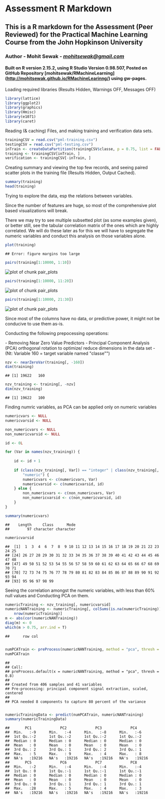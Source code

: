 Assessment R Markdown
========================================================

## This is a R markdown for the Assessment (Peer Reviewed) for the Practical Machine Learning Course from the John Hopkinson University

### **Author** - Mohit Sewak - *mohitsewak@gmail.com*

#### Built on R version 2.15.2, using R Studio Version 0.98.507, Posted on GitHub Repository [mohitsewak/RMachineLearning] (http://mohitsewak.github.io/RMachineLearinng/) using gw-pages.


Loading required libraries (Results Hidden, Warnings OFF, Messages OFF)


```r
library(lattice)
library(ggplot2)
library(graphics)
library(Hmisc)
library(e1071)
library(caret)
```


Reading (& caching) Files, and making training and verification data sets.


```r
trainingCSV = read.csv("pml-training.csv")
testingCSV = read.csv("pml-testing.csv")
inTrain <- createDataPartition(trainingCSV$classe, p = 0.75, list = FALSE)
training <- trainingCSV[inTrain, ]
verification <- trainingCSV[-inTrain, ]
```



Creating summary and viewing the top few records, and seeing paired scatter plots in the training file (Results Hidden, Output Cached).



```r
summary(training)
head(training)
```


Trying to explore the data, esp the relations between variables. 

<p></p>

<p> Since the number of features are huge, so most of the comprehensive plot based visualizations will break.</p>

<p></p>

<p>There we may try to see multiple subsetted plot (as some examples given), or better still, see the tabular correlation matrix of the ones which are highly correlated. We will do these later as for this we will have to segregate the numeric variables and conduct this analysis on those variables alone.</p>


```r
plot(training)
```

```
## Error: figure margins too large
```

```r
pairs(training[1:10000, 1:10])
```

![plot of chunk pair_plots](figure/pair_plots1.png) 

```r
pairs(training[1:10000, 11:20])
```

![plot of chunk pair_plots](figure/pair_plots2.png) 

```r
pairs(training[1:10000, 21:30])
```

![plot of chunk pair_plots](figure/pair_plots3.png) 


Since most of the columns have no data, or predictive power, it might not be conducive to use them as-is.
<p> Conducting the following prepocessing operations:</p>
- Removing Near Zero Value Predictors
- Principal Component Analysis (PCA) orthogonal rotation to optimize/ reduce dimensions in the data set 
- (Nt: Variable 160 = target variable named "classe"")


```r
nzv <- nearZeroVar(training[, -160])
dim(training)
```

```
## [1] 19622   160
```

```r
nzv_training <- training[, -nzv]
dim(nzv_training)
```

```
## [1] 19622   100
```


Finding numric variables, as PCA can be applied only on numeric variables


```r
numericvars <- NULL
numericvarsid <- NULL

non_numericvars <- NULL
non_numericvarsid <- NULL

id <- 0L

for (Var in names(nzv_training)) {
    
    id <- id + 1
    
    if (class(nzv_training[, Var]) == "integer" | class(nzv_training[, Var]) == 
        "numeric") {
        numericvars <- c(numericvars, Var)
        numericvarsid <- c(numericvarsid, id)
    } else {
        non_numericvars <- c(non_numericvars, Var)
        non_numericvarsid <- c(non_numericvarsid, id)
    }
}

summary(numericvars)
```

```
##    Length     Class      Mode 
##        97 character character
```

```r
numericvarsid
```

```
##  [1]  1  3  4  6  7  8  9 10 11 12 13 14 15 16 17 18 19 20 21 22 23 24 25
## [24] 26 27 28 29 30 31 32 33 34 35 36 37 38 39 40 41 42 43 44 45 46 47 48
## [47] 49 50 51 52 53 54 55 56 57 58 59 60 61 62 63 64 65 66 67 68 69 70 71
## [70] 72 73 74 75 76 77 78 79 80 81 82 83 84 85 86 87 88 89 90 91 92 93 94
## [93] 95 96 97 98 99
```


Seeing the correlation amongst the numeric variables, with less than 60% null values and Conducting PCA on them.


```r
numericTraining <- nzv_training[, numericvarsid]
numericNANTraining <- numericTraining[, colSums(is.na(numericTraining)) >= 0.4 * 
    nrow(numericTraining)]
m <- abs(cor(numericNANTraining))
diag(m) <- 0
which(m > 0.75, arr.ind = T)
```

```
##      row col
```

```r

numPCATrain <- preProcess(numericNANTraining, method = "pca", thresh = 0.8)
numPCATrain
```

```
## 
## Call:
## preProcess.default(x = numericNANTraining, method = "pca", thresh = 0.8)
## 
## Created from 406 samples and 41 variables
## Pre-processing: principal component signal extraction, scaled, centered 
## 
## PCA needed 8 components to capture 80 percent of the variance
```

```r

numericTrainingData <- predict(numPCATrain, numericNANTraining)
summary(numericTrainingData)
```

```
##       PC1             PC2             PC3             PC4       
##  Min.   :-9      Min.   :-4      Min.   :-8      Min.   :-6     
##  1st Qu.:-2      1st Qu.:-2      1st Qu.:-2      1st Qu.:-2     
##  Median : 0      Median : 0      Median : 0      Median : 0     
##  Mean   : 0      Mean   : 0      Mean   : 0      Mean   : 0     
##  3rd Qu.: 2      3rd Qu.: 1      3rd Qu.: 2      3rd Qu.: 1     
##  Max.   : 5      Max.   : 9      Max.   : 4      Max.   : 8     
##  NA's   :19216   NA's   :19216   NA's   :19216   NA's   :19216  
##       PC5             PC6             PC7             PC8       
##  Min.   :-2      Min.   :-4      Min.   :-4      Min.   :-4     
##  1st Qu.: 0      1st Qu.:-1      1st Qu.:-1      1st Qu.:-1     
##  Median : 0      Median : 0      Median : 0      Median : 0     
##  Mean   : 0      Mean   : 0      Mean   : 0      Mean   : 0     
##  3rd Qu.: 0      3rd Qu.: 1      3rd Qu.: 1      3rd Qu.: 1     
##  Max.   :28      Max.   : 5      Max.   : 4      Max.   : 3     
##  NA's   :19216   NA's   :19216   NA's   :19216   NA's   :19216
```


